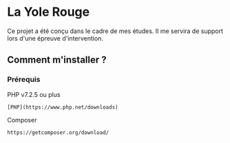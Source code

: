 # La Yole Rouge
Ce projet a été conçu dans le cadre de mes études. 
Il me servira de support lors d'une épreuve d'intervention.

## Comment m'installer ?

### Prérequis
PHP v7.2.5 ou plus
```
[PHP](https://www.php.net/downloads)
```
Composer
```
https://getcomposer.org/download/
```